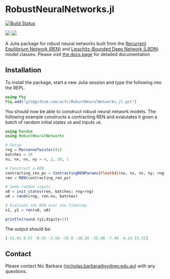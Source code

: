 # RobustNeuralNetworks.jl

[![Build Status](https://github.com/acfr/RobustNeuralNetworks.jl/actions/workflows/CI.yml/badge.svg?branch=main)](https://github.com/acfr/RobustNeuralNetworks.jl/actions/workflows/CI.yml?query=branch%3Amain)

[![](https://img.shields.io/badge/docs-stable-blue.svg)](https://acfr.github.io/RobustNeuralNetworks.jl/stable/)
[![](https://img.shields.io/badge/docs-dev-blue.svg)](https://acfr.github.io/RobustNeuralNetworks.jl/dev)


A Julia package for robust neural networks built from the [Recurrent Equilibrium Network (REN)](https://arxiv.org/abs/2104.05942) and [Lipschitz-Bounded Deep Network (LBDN)](https://arxiv.org/abs/2301.11526) model classes. Please visit [the docs page](https://acfr.github.io/RobustNeuralNetworks.jl/dev/) for detailed documentation

## Installation

To install the package, start a new Julia session and type the following into the REPL.

```julia
using Pkg
Pkg.add("git@github.com:acfr/RobustNeuralNetworks.jl.git")
```

You should now be able to construct robust neural network models. The following example constructs a contracting REN and evalutates it given a batch of random initial states `x0` and inputs `u0`.

```julia
using Random
using RobustNeuralNetworks

# Setup
rng = MersenneTwister(42)
batches = 10
nu, nx, nv, ny = 4, 2, 20, 1

# Construct a REN
contracting_ren_ps = ContractingRENParams{Float64}(nu, nx, nv, ny; rng=rng)
ren = REN(contracting_ren_ps)

# Some random inputs
x0 = init_states(ren, batches; rng=rng)
u0 = randn(rng, ren.nu, batches)

# Evaluate the REN over one timestep
x1, y1 = ren(x0, u0)

println(round.(y1;digits=2))
```

The output should be:

```julia
[-31.41 0.57 -0.55 -3.56 -35.0 -18.28 -25.48 -7.49 -4.14 15.31]
```

## Contact
Please contact Nic Barbara (nicholas.barbara@sydney.edu.au) with any questions.
